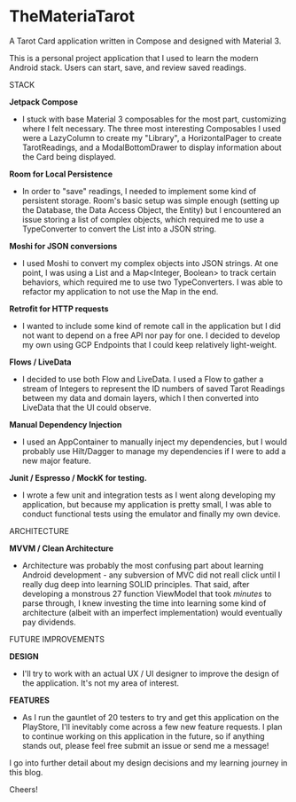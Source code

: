# TheMateriaTarot
A Tarot Card application written in Compose and designed with Material 3.

This is a personal project application that I used to learn the modern Android stack. Users can start, save, and review saved readings. 

STACK

**Jetpack Compose**
- I stuck with base Material 3 composables for the most part, customizing where I felt necessary. The three most interesting Composables I used were a LazyColumn to create my "Library", a HorizontalPager to create TarotReadings, and a ModalBottomDrawer to display information about the Card being displayed.

**Room for Local Persistence**
- In order to "save" readings, I needed to implement some kind of persistent storage. Room's basic setup was simple enough (setting up the Database, the Data Access Object, the Entity) but I encountered an issue storing a list of complex objects, which required me to use a TypeConverter to convert the List into a JSON string.
  
**Moshi for JSON conversions**
- I used Moshi to convert my complex objects into JSON strings. At one point, I was using a List<TarotCard> and a Map<Integer, Boolean> to track certain behaviors, which required me to use two TypeConverters. I was able to refactor my application to not use the Map in the end.
  
**Retrofit for HTTP requests**
- I wanted to include some kind of remote call in the application but I did not want to depend on a free API nor pay for one. I decided to develop my own using GCP Endpoints that I could keep relatively light-weight.

**Flows / LiveData**
- I decided to use both Flow and LiveData. I used a Flow to gather a stream of Integers to represent the ID numbers of saved Tarot Readings between my data and domain layers, which I then converted into LiveData that the UI could observe.

**Manual Dependency Injection**
- I used an AppContainer to manually inject my dependencies, but I would probably use Hilt/Dagger to manage my dependencies if I were to add a new major feature.
   
**Junit / Espresso / MockK for testing.**
- I wrote a few unit and integration tests as I went along developing my application, but because my application is pretty small, I was able to conduct functional tests using the emulator and finally my own device.
  
ARCHITECTURE

**MVVM / Clean Architecture**
- Architecture was probably the most confusing part about learning Android development - any subversion of MVC did not reall click until I really dug deep into learning SOLID principles. That said, after developing a monstrous 27 function ViewModel that took _minutes_ to parse through, I knew investing the time into learning some kind of architecture (albeit with an imperfect implementation) would eventually pay dividends.

FUTURE IMPROVEMENTS

**DESIGN**
- I'll try to work with an actual UX / UI designer to improve the design of the application. It's not my area of interest.

**FEATURES**
- As I run the gauntlet of 20 testers to try and get this application on the PlayStore, I'll inevitably come across a few new feature requests. I plan to continue working on this application in the future, so if anything stands out, please feel free submit an issue or send me a message!


I go into further detail about my design decisions and my learning journey in this blog.

Cheers!

